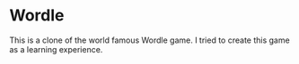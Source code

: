 # Wordle
This is a clone of the world famous Wordle game. I tried to create this game as a learning experience.
